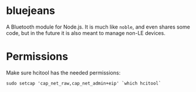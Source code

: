 # bluejeans

A Bluetooth module for Node.js.
It is much like `noble`, and even shares some code, but in the future it is also meant to manage non-LE devices.

# Permissions

Make sure hcitool has the needed permissions:

```
sudo setcap 'cap_net_raw,cap_net_admin+eip' `which hcitool`
```